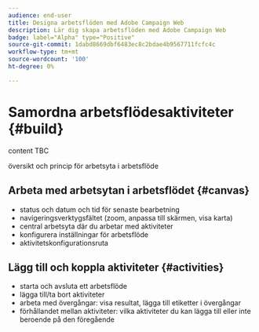 ```yaml
---
audience: end-user
title: Designa arbetsflöden med Adobe Campaign Web
description: Lär dig skapa arbetsflöden med Adobe Campaign Web
badge: label="Alpha" type="Positive"
source-git-commit: 1dabd8669dbf6483ec8c2bdae4b9567711fcfc4c
workflow-type: tm+mt
source-wordcount: '100'
ht-degree: 0%

---
```



# Samordna arbetsflödesaktiviteter {#build}

content TBC

översikt och princip för arbetsyta i arbetsflöde

## Arbeta med arbetsytan i arbetsflödet {#canvas}

* status och datum och tid för senaste bearbetning
* navigeringsverktygsfältet (zoom, anpassa till skärmen, visa karta)
* central arbetsyta där du arbetar med aktiviteter
* konfigurera inställningar för arbetsflöde
* aktivitetskonfigurationsruta

## Lägg till och koppla aktiviteter {#activities}

* starta och avsluta ett arbetsflöde
* lägga till/ta bort aktiviteter
* arbeta med övergångar: visa resultat, lägga till etiketter i övergångar
* förhållandet mellan aktiviteter: vilka aktiviteter du kan lägga till eller inte beroende på den föregående
